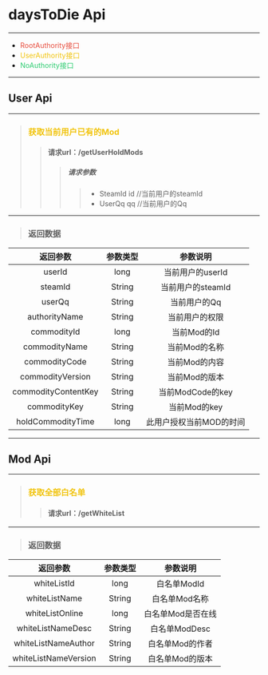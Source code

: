 # daysToDie Api
***
* <font color=#e74c3c> RootAuthority接口 </font>
* <font color=#f1c40f> UserAuthority接口 </font>
* <font color=#2ecc71> NoAuthority接口 </font>
***
## User Api 
***
>### <font color=#f1c40f> 获取当前用户已有的Mod </font>
>> #### 请求url：/getUserHoldMods
>>> ##### 请求参数
>>>> * SteamId id  //当前用户的steamId
>>>> * UserQq qq   //当前用户的Qq
***
>### 返回数据
|        返回参数         |  参数类型  |     参数说明      |
|:-------------------:|:------:|:-------------:|
|       userId        |  long  |  当前用户的userId  |
|       steamId       | String | 当前用户的steamId  |
|       userQq        | String |    当前用户的Qq    |
|    authorityName    | String |    当前用户的权限    |
|     commodityId     |  long  |   当前Mod的Id    |
|    commodityName    | String |   当前Mod的名称    |
|    commodityCode    | String |   当前Mod的内容    |
|  commodityVersion   | String |   当前Mod的版本    |
| commodityContentKey | String | 当前ModCode的key |
|    commodityKey     | String |   当前Mod的key   |
|  holdCommodityTime  |  long  | 此用户授权当前MOD的时间 |

***
## Mod Api
***
>### <font color=#f1c40f> 获取全部白名单 </font>
>> #### 请求url：/getWhiteList
***
>### 返回数据
|         返回参数         |  参数类型  |    参数说明    |
|:--------------------:|:------:|:----------:|
|     whiteListId      |  long  |  白名单ModId  |
|    whiteListName     | String |  白名单Mod名称  |
|   whiteListOnline    |  long  | 白名单Mod是否在线 |
|  whiteListNameDesc   | String | 白名单ModDesc |
| whiteListNameAuthor  | String | 白名单Mod的作者  |
| whiteListNameVersion | String | 白名单Mod的版本  |
